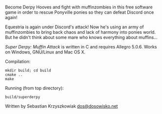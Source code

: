 Become Derpy Hooves and fight with muffinzombies in this free software game in order to rescue Ponyville ponies so they can defeat Discord once again!

Equestria is again under Discord's attack! Now he's using an army of muffinzombies to bring back chaos and lack of harmony into ponies world. But he didn't think about some mare who knows everything about muffins...

*Super Derpy: Muffin Attack* is written in C and requires Allegro 5.0.6. Works on Windows, GNU/Linux and Mac OS X.

Compilation:

	mkdir build; cd build
	cmake ..
	make

Running (from top directory):

	build/superderpy

Written by Sebastian Krzyszkowiak <dos@dosowisko.net>
